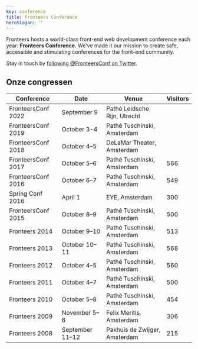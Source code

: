 ```yaml
---
key: conference
title: Fronteers Conference
heroSlogan: ''
---
```

Fronteers hosts a world-class front-end web development conference each year: **Fronteers Conference**. We've made it our mission to create safe, accessible and stimulating conferences for the front-end community.</p>

Stay in touch by [following @FronteersConf on Twitter](https://twitter.com/FronteersConf).</p>

## Onze congressen

| Conference         | Date            | Venue                         | Visitors |
| ------------------ | --------------- | ----------------------------- | -------- |
| FronteersConf 2022 | September 9     | Pathé Leidsche Rijn, Utrecht  |
| FronteersConf 2019 | October 3-4     | Pathé Tuschinski, Amsterdam   |
| FronteersConf 2018 | October 4–5     | DeLaMar Theater, Amsterdam    |
| FronteersConf 2017 | October 5–6     | Pathé Tuschinski, Amsterdam   | 566      |
| FronteersConf 2016 | October 6–7     | Pathé Tuschinski, Amsterdam   | 549      |
| Spring Conf 2016   | April 1         | EYE, Amsterdam                | 300      |
| FronteersConf 2015 | October 8–9     | Pathé Tuschinski, Amsterdam   | 500      |
| Fronteers 2014     | October 9–10    | Pathé Tuschinski, Amsterdam   | 513      |
| Fronteers 2013     | October 10–11   | Pathé Tuschinski, Amsterdam   | 568      |
| Fronteers 2012     | October 4–5     | Pathé Tuschinski, Amsterdam   | 560      |
| Fronteers 2011     | October 4–7     | Pathé Tuschinski, Amsterdam   | 500      |
| Fronteers 2010     | October 5–8     | Pathé Tuschinski, Amsterdam   | 454      |
| Fronteers 2009     | November 5–6    | Felix Meritis, Amsterdam      | 306      |
| Fronteers 2008     | September 11–12 | Pakhuis de Zwijger, Amsterdam | 215      |
